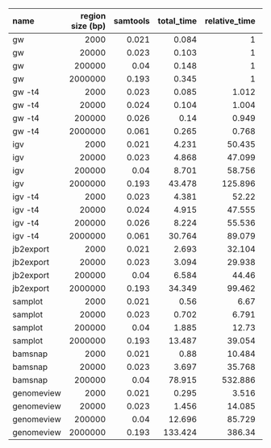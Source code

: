 | name       |   region size (bp) |   samtools |   total_time |   relative_time |   start_time |   render |   relative_render_time |   total_mem |   start_mem |   relative_mem |
|:-----------|-------------------:|-----------:|-------------:|----------------:|-------------:|---------:|-----------------------:|------------:|------------:|---------------:|
| gw         |               2000 |      0.021 |        0.084 |           1     |        0.082 |    0.002 |                  1     |       0.047 |       0.047 |          1     |
| gw         |              20000 |      0.023 |        0.103 |           1     |        0.082 |    0.021 |                  1     |       0.048 |       0.047 |          1     |
| gw         |             200000 |      0.04  |        0.148 |           1     |        0.082 |    0.066 |                  1     |       0.051 |       0.047 |          1     |
| gw         |            2000000 |      0.193 |        0.345 |           1     |        0.082 |    0.263 |                  1     |       0.064 |       0.047 |          1     |
| gw -t4     |               2000 |      0.023 |        0.085 |           1.012 |        0.082 |    0.003 |                  1.492 |       0.048 |       0.047 |          1.026 |
| gw -t4     |              20000 |      0.024 |        0.104 |           1.004 |        0.082 |    0.022 |                  1.019 |       0.05  |       0.047 |          1.041 |
| gw -t4     |             200000 |      0.026 |        0.14  |           0.949 |        0.082 |    0.059 |                  0.885 |       0.053 |       0.047 |          1.038 |
| gw -t4     |            2000000 |      0.061 |        0.265 |           0.768 |        0.082 |    0.183 |                  0.695 |       0.066 |       0.047 |          1.031 |
| igv        |               2000 |      0.021 |        4.231 |          50.435 |        3.983 |    0.247 |                124.937 |       0.279 |       0.223 |          5.898 |
| igv        |              20000 |      0.023 |        4.868 |          47.099 |        3.983 |    0.884 |                 41.239 |       0.419 |       0.223 |          8.792 |
| igv        |             200000 |      0.04  |        8.701 |          58.756 |        3.983 |    4.718 |                 71.284 |       0.979 |       0.223 |         19.046 |
| igv        |            2000000 |      0.193 |       43.478 |         125.896 |        3.983 |   39.495 |                149.918 |       6.792 |       0.223 |        106.177 |
| igv -t4    |               2000 |      0.023 |        4.381 |          52.22  |        3.983 |    0.397 |                200.573 |       0.249 |       0.223 |          5.267 |
| igv -t4    |              20000 |      0.024 |        4.915 |          47.555 |        3.983 |    0.931 |                 43.437 |       0.376 |       0.223 |          7.896 |
| igv -t4    |             200000 |      0.026 |        8.224 |          55.536 |        3.983 |    4.241 |                 64.08  |       1.099 |       0.223 |         21.381 |
| igv -t4    |            2000000 |      0.061 |       30.764 |          89.079 |        3.983 |   26.78  |                101.654 |       7.102 |       0.223 |        111.022 |
| jb2export  |               2000 |      0.021 |        2.693 |          32.104 |        2.581 |    0.112 |                 56.753 |       0.312 |       0.312 |          6.597 |
| jb2export  |              20000 |      0.023 |        3.094 |          29.938 |        2.581 |    0.513 |                 23.942 |       0.349 |       0.312 |          7.338 |
| jb2export  |             200000 |      0.04  |        6.584 |          44.46  |        2.581 |    4.003 |                 60.491 |       0.825 |       0.312 |         16.058 |
| jb2export  |            2000000 |      0.193 |       34.349 |          99.462 |        2.581 |   31.769 |                120.589 |       4.227 |       0.312 |         66.087 |
| samplot    |               2000 |      0.021 |        0.56  |           6.67  |        0.503 |    0.056 |                 28.344 |       0.106 |       0.104 |          2.233 |
| samplot    |              20000 |      0.023 |        0.702 |           6.791 |        0.503 |    0.198 |                  9.256 |       0.111 |       0.104 |          2.331 |
| samplot    |             200000 |      0.04  |        1.885 |          12.73  |        0.503 |    1.382 |                 20.879 |       0.167 |       0.104 |          3.248 |
| samplot    |            2000000 |      0.193 |       13.487 |          39.054 |        0.503 |   12.984 |                 49.286 |       0.803 |       0.104 |         12.549 |
| bamsnap    |               2000 |      0.021 |        0.88  |          10.484 |        0.535 |    0.345 |                174.091 |       0.099 |       0.065 |          2.088 |
| bamsnap    |              20000 |      0.023 |        3.697 |          35.768 |        0.535 |    3.162 |                147.475 |       0.378 |       0.065 |          7.935 |
| bamsnap    |             200000 |      0.04  |       78.915 |         532.886 |        0.535 |   78.38  |               1184.34  |       3.049 |       0.065 |         59.353 |
| genomeview |               2000 |      0.021 |        0.295 |           3.516 |        0.177 |    0.118 |                 59.43  |       0.103 |       0.103 |          2.191 |
| genomeview |              20000 |      0.023 |        1.456 |          14.085 |        0.177 |    1.278 |                 59.627 |       0.105 |       0.103 |          2.205 |
| genomeview |             200000 |      0.04  |       12.696 |          85.729 |        0.177 |   12.518 |                189.155 |       0.13  |       0.103 |          2.522 |
| genomeview |            2000000 |      0.193 |      133.424 |         386.34  |        0.177 |  133.247 |                505.785 |       0.365 |       0.103 |          5.711 |